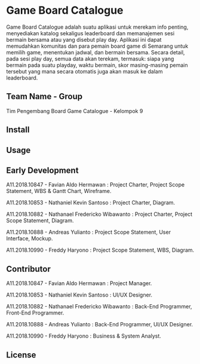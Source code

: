 # Game Board Catalogue
Game Board Catalogue adalah suatu aplikasi untuk merekam info penting, menyediakan katalog sekaligus leaderboard dan memanajemen sesi bermain bersama atau yang disebut play day. Aplikasi ini dapat memudahkan komunitas dan para pemain board game di Semarang untuk memilih game, menentukan jadwal, dan bermain bersama. Secara detail, pada sesi play day, semua data akan terekam, termasuk: siapa yang bermain pada suatu playday, waktu bermain, skor masing-masing pemain tersebut yang mana secara otomatis juga akan masuk ke dalam leaderboard.

## Team Name - Group
Tim Pengembang Board Game Catalogue - Kelompok 9

## Install

## Usage

## Early Development
A11.2018.10847 - Favian Aldo Hermawan : Project Charter, Project  Scope Statement, WBS & Gantt Chart, Wireframe.

A11.2018.10853 - Nathaniel Kevin Santoso : Project Charter, Diagram.

A11.2018.10882 - Nathanael Fredericko Wibawanto : Project Charter, Project  Scope Statement, Diagram.

A11.2018.10888 - Andreas Yulianto : Project  Scope Statement, User Interface, Mockup.

A11.2018.10990 - Freddy Haryono : Project  Scope Statement, WBS, Diagram.

## Contributor
A11.2018.10847 - Favian Aldo Hermawan : Project Manager.

A11.2018.10853 - Nathaniel Kevin Santoso : UI/UX Designer.

A11.2018.10882 - Nathanael Fredericko Wibawanto : Back-End Programmer, Front-End Programmer.

A11.2018.10888 - Andreas Yulianto : Back-End Programmer, UI/UX Designer.

A11.2018.10990 - Freddy Haryono : Business & System Analyst.

## License
